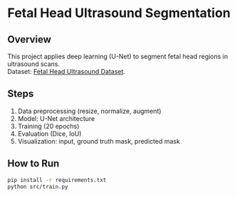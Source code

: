 # Fetal Head Ultrasound Segmentation

## Overview
This project applies deep learning (U-Net) to segment fetal head regions in ultrasound scans.  
Dataset: [Fetal Head Ultrasound Dataset](https://datasetninja.com/fetal-head-ultrasound).

## Steps
1. Data preprocessing (resize, normalize, augment)
2. Model: U-Net architecture
3. Training (20 epochs)
4. Evaluation (Dice, IoU)
5. Visualization: input, ground truth mask, predicted mask

## How to Run
```bash
pip install -r requirements.txt
python src/train.py
